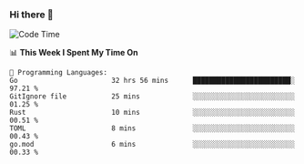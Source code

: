 ### Hi there 👋

<!--
**CrazyCollin/crazycollin** is a ✨ _special_ ✨ repository because its `README.md` (this file) appears on your GitHub profile.

Here are some ideas to get you started:

- 🔭 I’m currently working on ...
- 🌱 I’m currently learning ...
- 👯 I’m looking to collaborate on ...
- 🤔 I’m looking for help with ...
- 💬 Ask me about ...
- 📫 How to reach me: ...
- 😄 Pronouns: ...
- ⚡ Fun fact: ...
-->

<!--START_SECTION:waka-->
![Code Time](http://img.shields.io/badge/Code%20Time-1%2C412%20hrs%2059%20mins-blue)

📊 **This Week I Spent My Time On** 

```text
💬 Programming Languages: 
Go                       32 hrs 56 mins      ████████████████████████░   97.21 % 
GitIgnore file           25 mins             ░░░░░░░░░░░░░░░░░░░░░░░░░   01.25 % 
Rust                     10 mins             ░░░░░░░░░░░░░░░░░░░░░░░░░   00.51 % 
TOML                     8 mins              ░░░░░░░░░░░░░░░░░░░░░░░░░   00.43 % 
go.mod                   6 mins              ░░░░░░░░░░░░░░░░░░░░░░░░░   00.33 % 
```


<!--END_SECTION:waka-->
